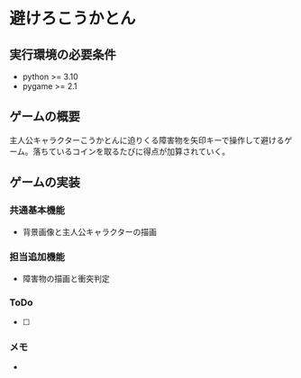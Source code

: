 # 避けろこうかとん

## 実行環境の必要条件
* python >= 3.10
* pygame >= 2.1

## ゲームの概要
主人公キャラクターこうかとんに迫りくる障害物を矢印キーで操作して避けるゲーム。落ちているコインを取るたびに得点が加算されていく。

## ゲームの実装
### 共通基本機能
* 背景画像と主人公キャラクターの描画

### 担当追加機能
* 障害物の描画と衝突判定

### ToDo

- [ ] 

### メモ
* 
